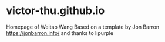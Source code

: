 # victor-thu.github.io
Homepage of Weitao Wang
Based on a template by Jon Barron https://jonbarron.info/ and thanks to lipurple
